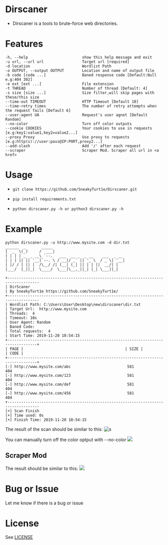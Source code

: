 # Dirscaner
- Dirscaner is a tools to brute-force web directories.


#  Features
    -h, --help                        show this help message and exit
    -u url, --url url                 Target url [required]
    -d location                       Wordlist Path
    -o OUTPUT, --output OUTPUT        Location and name of output file
    -b code [code ...]                Baned response code [Default:Null e.g:404 302]
    -e ext [ext ...]                  File extension
    -t THREAD                         Number of thread [Default: 4]
    -s size [size ...]                Size filter,will skip pages with these/this size
    --time-out TIMEOUT                HTTP Timeout [Default 10]
    --time-retry times                The number of retry attempts when the request fails [Default 6]
    --user-agent UA                   Request's user agnet [Default Random]
    --no-color                        Turn off color outputs
    --cookie COOKIES                  Your cookies to use in requests [e.g:key1:value1,key2=value2...]
    --proxy Proxy                     Use proxy to requests 	[e.g:http(s)://user:pass@IP:PORT,proxy2...]
    --add-slash                       Add '/' after each request
    --scraper                         Scraper Mod. Scraper all url in <a href>

# Usage
-     git clone https://github.com/SneakyTurt1e/Dirscaner.git
-     pip install requirements.txt
-     python dirscaner.py -h or python3 dirscaner.py -h
# Example
    python dirscaner.py -u http://www.mysite.com -d dir.txt
    ______  _       _____
    |  _  \(_)     /  ___|
    | | | | _  _ __\ `--.   ___  __ _  _ __    ___  _ __
    | | | || || '__|`--. \ / __|/ _` || '_ \  / _ \| '__|
    | |/ / | || |  /\__/ /| (__| (_| || | | ||  __/| |
    |___/  |_||_|  \____/  \___|\__,_||_| |_| \___||_|
    
    +------------------------------------------------------------------------------------
    | DirScaner
    | By SneakyTurt1e https://github.com/SneakyTurt1e/
    +------------------------------------------------------------------------------------
    | Wordlist Path: C:\Users\User\Desktop\new\dirscaner\dir.txt
    | Target Url:  http://www.mysite.com
    | Threads:  4
    | Timeout: 10s
    | User Agent: Random
    | Baned Code:
    | Total requests:  4
    | Start Time: 2019-11-20 10:54:15
    +-----------------------------------------------------------------------------------+
    | PAGE |                                             | SIZE |                | CODE |
    +-----------------------------------------------------------------------------------+
    [-] http://www.mysite.com/abc                         581                      404
    [-] http://www.mysite.com/123                         581                      404
    [-] http://www.mysite.com/def                         581                      404
    [-] http://www.mysite.com/456                         581                      404
    +------------------------------------------------------------------------------------
    [+] Scan Finish
    [+] Time used: 0s
    [+] Finish Time: 2019-11-20 10:54:15

The result of the scan should be similar to this:
![s](https://s2.ax1x.com/2019/11/20/MWK8YR.png )


You can manually turn off the color optput with  --no-color
![](https://s2.ax1x.com/2019/11/20/MWQ6L8.png)


## Scraper Mod
The result should be similar to this:
![](https://s2.ax1x.com/2019/11/21/M5R3Xd.png)

# Bug or Issue
Let me know if there is a bug or issue

# License
See [LICENSE](https://github.com/SneakyTurt1e/Dirscaner/blob/master/LICENSE "LICENSE")
